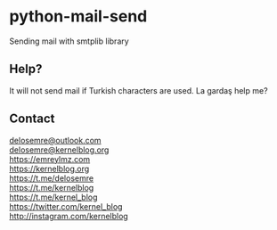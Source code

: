 # python-mail-send
Sending mail with smtplib library

## Help?
It will not send mail if Turkish characters are used. La gardaş help me?

## Contact
delosemre@outlook.com <br>
delosemre@kernelblog.org <br>
https://emreylmz.com <br>
https://kernelblog.org <br>
https://t.me/delosemre <br> 
https://t.me/kernelblog <br> 
https://t.me/kernel_blog <br> 
https://twitter.com/kernel_blog <br> 
http://instagram.com/kernelblog
